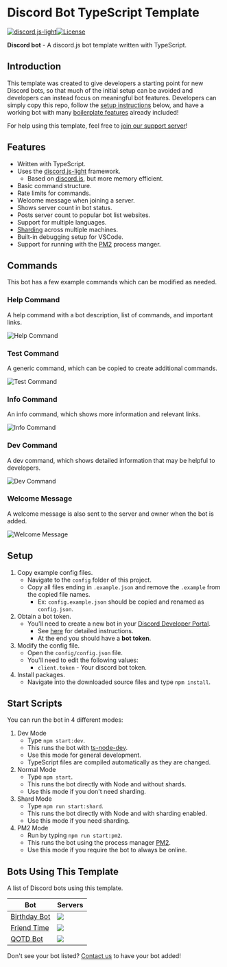 # Discord Bot TypeScript Template

[![discord.js-light](https://img.shields.io/github/package-json/dependency-version/KevinNovak/Discord-Bot-TypeScript-Template/discord.js-light)](https://github.com/timotejroiko/discord.js-light)[![License](https://img.shields.io/badge/license-MIT-blue)](https://opensource.org/licenses/MIT)

**Discord bot** - A discord.js bot template written with TypeScript.

## Introduction

This template was created to give developers a starting point for new Discord bots, so that much of the initial setup can be avoided and developers can instead focus on meaningful bot features. Developers can simply copy this repo, follow the [setup instructions](#setup) below, and have a working bot with many [boilerplate features](#features) already included!

For help using this template, feel free to [join our support server](https://discord.gg/Vyf6fEWbVr)!

## Features

-   Written with TypeScript.
-   Uses the [discord.js-light](https://github.com/timotejroiko/discord.js-light) framework.
    -   Based on [discord.js](https://discord.js.org/), but more memory efficient.
-   Basic command structure.
-   Rate limits for commands.
-   Welcome message when joining a server.
-   Shows server count in bot status.
-   Posts server count to popular bot list websites.
-   Support for multiple languages.
-   [Sharding](https://discordjs.guide/sharding/) across multiple machines.
-   Built-in debugging setup for VSCode.
-   Support for running with the [PM2](https://pm2.keymetrics.io/) process manger.

## Commands

This bot has a few example commands which can be modified as needed.

### Help Command

A help command with a bot description, list of commands, and important links.

![Help Command](https://i.imgur.com/N7LfacD.png)

### Test Command

A generic command, which can be copied to create additional commands.

![Test Command](https://i.imgur.com/bYKEizS.png)

### Info Command

An info command, which shows more information and relevant links.

![Info Command](https://i.imgur.com/wIlKnBD.png)

### Dev Command

A dev command, which shows detailed information that may be helpful to developers.

![Dev Command](https://i.imgur.com/PKiur9p.png)

### Welcome Message

A welcome message is also sent to the server and owner when the bot is added.

![Welcome Message](https://i.imgur.com/00mXi0O.png)

## Setup

1. Copy example config files.
    - Navigate to the `config` folder of this project.
    - Copy all files ending in `.example.json` and remove the `.example` from the copied file names.
        - Ex: `config.example.json` should be copied and renamed as `config.json`.
2. Obtain a bot token.
    - You'll need to create a new bot in your [Discord Developer Portal](https://discord.com/developers/applications/).
        - See [here](https://www.writebots.com/discord-bot-token/) for detailed instructions.
        - At the end you should have a **bot token**.
3. Modify the config file.
    - Open the `config/config.json` file.
    - You'll need to edit the following values:
        - `client.token` - Your discord bot token.
4. Install packages.
    - Navigate into the downloaded source files and type `npm install`.

## Start Scripts

You can run the bot in 4 different modes:

1. Dev Mode
    - Type `npm start:dev`.
    - This runs the bot with [ts-node-dev](https://www.npmjs.com/package/ts-node-dev).
    - Use this mode for general development.
    - TypeScript files are compiled automatically as they are changed.
1. Normal Mode
    - Type `npm start`.
    - This runs the bot directly with Node and without shards.
    - Use this mode if you don't need sharding.
1. Shard Mode
    - Type `npm run start:shard`.
    - This runs the bot directly with Node and with sharding enabled.
    - Use this mode if you need sharding.
1. PM2 Mode
    - Run by typing `npm run start:pm2`.
    - This runs the bot using the process manager [PM2](https://pm2.keymetrics.io/).
    - Use this mode if you require the bot to always be online.

## Bots Using This Template

A list of Discord bots using this template.

| Bot                                                   | Servers                                                       |
| ----------------------------------------------------- | ------------------------------------------------------------- |
| [Birthday Bot](https://top.gg/bot/656621136808902656) | ![](https://top.gg/api/widget/servers/656621136808902656.svg) |
| [Friend Time](https://top.gg/bot/471091072546766849)  | ![](https://top.gg/api/widget/servers/471091072546766849.svg) |
| [QOTD Bot](https://top.gg/bot/713586207119900693)     | ![](https://top.gg/api/widget/servers/713586207119900693.svg) |

Don't see your bot listed? [Contact us](https://discord.gg/Vyf6fEWbVr) to have your bot added!
